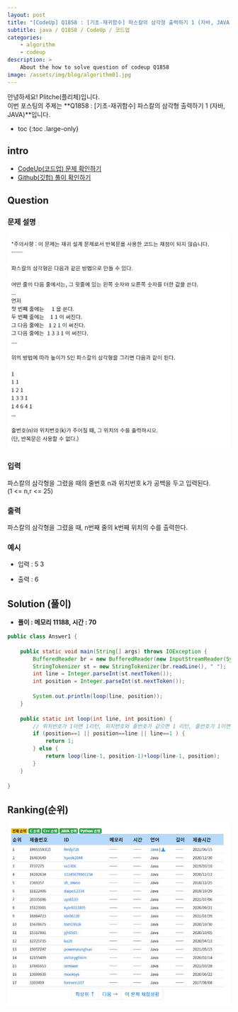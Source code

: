 ```yaml
---
layout: post
title: "[CodeUp] Q1858 : [기초-재귀함수] 파스칼의 삼각형 출력하기 1 (자바, JAVA)"
subtitle: java / Q1858 / CodeUp / 코드업
categories:
    - algorithm
    - codeup
description: >
    About the how to solve question of codeup Q1858
image: /assets/img/blog/algorithm01.jpg
---
```


안녕하세요! Plitche(플리체)입니다.  
이번 포스팅의 주제는 **Q1858 : [기초-재귀함수] 파스칼의 삼각형 출력하기 1 (자바, JAVA)**입니다.

* toc
{:toc .large-only}

## intro
* [CodeUp(코드업) 문제 확인하기](https://codeup.kr/problem.php?id=1858)  
* [Github(깃헙) 풀이 확인하기](https://github.com/plitche/CodeUp_Solution/tree/master/Q1801~Q1900/Q1858)  

## Question
### 문제 설명
![](/assets/post/codeup/Q1800~Q1899/20211226_02/01.JPG)  

### 입력
파스칼의 삼각형을 그렸을 때의 줄번호 n과 위치번호 k가 공백을 두고 입력된다.  
(1 <= n,r <= 25)  

### 출력
파스칼의 삼각형을 그렸을 때, n번째 줄의 k번째 위치의 수를 출력한다.  
  
### 예시
* 입력 : 5 3  
  
* 출력 : 6  
  
## Solution (풀이)
* **풀이 : 메모리 11188, 시간 : 70**  

```java
public class Answer1 {
	
	public static void main(String[] args) throws IOException {
        BufferedReader br = new BufferedReader(new InputStreamReader(System.in));
        StringTokenizer st = new StringTokenizer(br.readLine(), " ");
        int line = Integer.parseInt(st.nextToken());
        int position = Integer.parseInt(st.nextToken());
        
        System.out.println(loop(line, position));
	}
	
	public static int loop(int line, int position) {
		// 위치번호가 1이면 1리턴, 위치번호와 줄번호가 같으면 1 리턴, 줄번호가 1이면 1리턴
		if (position==1 || position==line || line==1 ) {
			return 1;
		} else {
			return loop(line-1, position-1)+loop(line-1, position);
		}
	}
    	 
}
```  

## Ranking(순위)
![](/assets/post/codeup/Q1800~Q1899/20211226_02/03.JPG)  